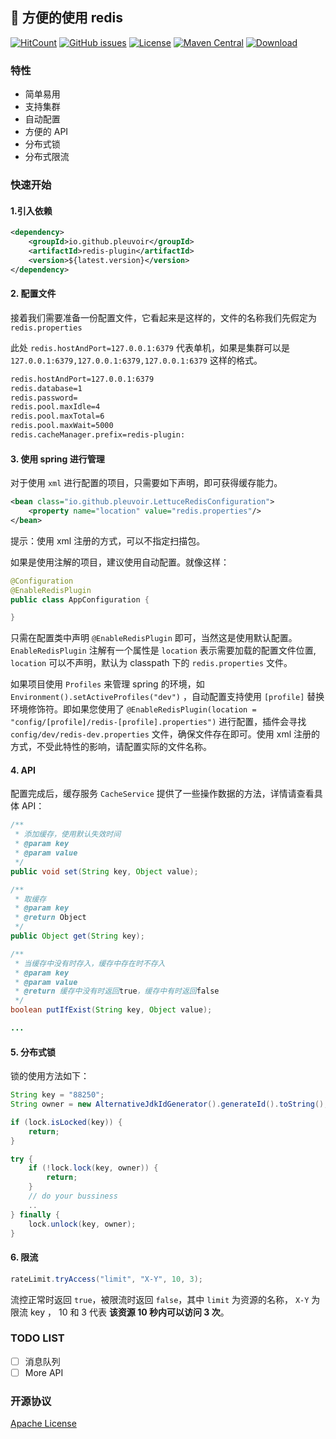 
## :rocket: 方便的使用 redis

[![HitCount](http://hits.dwyl.io/pleuvoir/redis-plugin.svg)](http://hits.dwyl.io/pleuvoir/redis-plugin) 
[![GitHub issues](https://img.shields.io/github/issues/pleuvoir/redis-plugin.svg)](https://github.com/pleuvoir/redis-plugin/issues)
[![License](https://img.shields.io/badge/License-Apache%202.0-blue.svg?label=license)](https://github.com/pleuvoir/redis-plugin/blob/master/LICENSE)
[![Maven Central](https://img.shields.io/maven-central/v/io.github.pleuvoir/redis-plugin.svg?label=maven%20central)](https://oss.sonatype.org/#nexus-search;quick~redis-plugin)
[![Download](https://img.shields.io/badge/downloads-master-green.svg)](https://codeload.github.com/pleuvoir/redis-plugin/zip/master)

### 特性

- 简单易用
- 支持集群
- 自动配置
- 方便的 API
- 分布式锁
- 分布式限流

### 快速开始

#### 1.引入依赖

```xml
<dependency>
	<groupId>io.github.pleuvoir</groupId>
	<artifactId>redis-plugin</artifactId>
	<version>${latest.version}</version>
</dependency>
```

#### 2. 配置文件

接着我们需要准备一份配置文件，它看起来是这样的，文件的名称我们先假定为 `redis.properties`

此处 `redis.hostAndPort=127.0.0.1:6379` 代表单机，如果是集群可以是 `127.0.0.1:6379,127.0.0.1:6379,127.0.0.1:6379` 这样的格式。

```xml
redis.hostAndPort=127.0.0.1:6379
redis.database=1
redis.password=
redis.pool.maxIdle=4
redis.pool.maxTotal=6
redis.pool.maxWait=5000
redis.cacheManager.prefix=redis-plugin:
```

#### 3. 使用 spring 进行管理

对于使用 `xml` 进行配置的项目，只需要如下声明，即可获得缓存能力。

```xml
<bean class="io.github.pleuvoir.LettuceRedisConfiguration">
    <property name="location" value="redis.properties"/>
</bean>
```

提示：使用 xml 注册的方式，可以不指定扫描包。

如果是使用注解的项目，建议使用自动配置。就像这样：

```java
@Configuration
@EnableRedisPlugin
public class AppConfiguration {

}
```

只需在配置类中声明 `@EnableRedisPlugin` 即可，当然这是使用默认配置。 `EnableRedisPlugin` 注解有一个属性是  `location` 表示需要加载的配置文件位置, `location` 可以不声明，默认为  classpath 下的 `redis.properties` 文件。 

如果项目使用  `Profiles` 来管理 spring 的环境，如  `Environment().setActiveProfiles("dev")` ，自动配置支持使用 `[profile]` 替换环境修饰符。即如果您使用了 `@EnableRedisPlugin(location = "config/[profile]/redis-[profile].properties")` 进行配置，插件会寻找   `config/dev/redis-dev.properties` 文件，确保文件存在即可。使用 xml 注册的方式，不受此特性的影响，请配置实际的文件名称。

#### 4. API

配置完成后，缓存服务 `CacheService` 提供了一些操作数据的方法，详情请查看具体 API：

```java
/**
 * 添加缓存，使用默认失效时间
 * @param key
 * @param value
 */
public void set(String key, Object value);

/**
 * 取缓存
 * @param key
 * @return Object
 */
public Object get(String key);

/**
 * 当缓存中没有时存入，缓存中存在时不存入
 * @param key
 * @param value
 * @return 缓存中没有时返回true，缓存中有时返回false
 */
boolean putIfExist(String key, Object value);

...
```

#### 5. 分布式锁

锁的使用方法如下：

```java
String key = "88250";
String owner = new AlternativeJdkIdGenerator().generateId().toString();

if (lock.isLocked(key)) {
	return;
}

try {
	if (!lock.lock(key, owner)) {
		return;
	}
	// do your bussiness
	..
} finally {
	lock.unlock(key, owner);
}
```

#### 6. 限流

```java
rateLimit.tryAccess("limit", "X-Y", 10, 3);
```

流控正常时返回  `true`，被限流时返回 `false`，其中 `limit` 为资源的名称， `X-Y` 为限流 key ， 10 和  3 代表 <b> 该资源 10 秒内可以访问 3 次</b>。

### TODO LIST

- [ ] 消息队列
- [ ] More API

### 开源协议
[Apache License](LICENSE)

